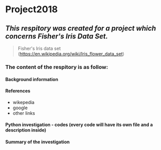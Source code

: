 # Project2018 

## *This respitory was created for a project which concerns Fisher's Iris Data Set.*
> Fisher's Iris data set (https://en.wikipedia.org/wiki/Iris_flower_data_set)
### The content of the respitory is as follow: 
#### Background information 
#### References 
- wikepedia
- google
- other links
#### Python investigation - codes (every code will have its own file and a description inside)
#### Summary of the investigation 
